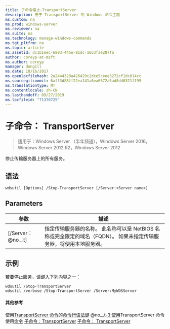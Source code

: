 ```yaml
---
title: 子命令停止-TransportServer
description: 用于 TransportServer 的 Windows 命令主题
ms.custom: na
ms.prod: windows-server
ms.reviewer: na
ms.suite: na
ms.technology: manage-windows-commands
ms.tgt_pltfrm: na
ms.topic: article
ms.assetid: dc1b1eec-6893-445e-81dc-16b3fae287fa
author: coreyp-at-msft
ms.author: coreyp
manager: dongill
ms.date: 10/16/2017
ms.openlocfilehash: 2a2444328a426429c2dce5ceee3272cf1dc814cc
ms.sourcegitcommit: 6aff3d88ff22ea141a6ea6572a5ad8dd6321f199
ms.translationtype: MT
ms.contentlocale: zh-CN
ms.lasthandoff: 09/27/2019
ms.locfileid: "71370725"
---
```

# <a name="subcommand-stop-transportserver"></a>子命令： TransportServer

>适用于：Windows Server （半年频道），Windows Server 2016，Windows Server 2012 R2，Windows Server 2012

停止传输服务器上的所有服务。
## <a name="syntax"></a>语法
```
wdsutil [Options] /Stop-TransportServer [/Server:<Server name>]
```
## <a name="parameters"></a>Parameters
|参数|描述|
|-------|--------|
|[/Server： @no__t]|指定传输服务器的名称。 此名称可以是 NetBIOS 名称或完全限定的域名（FQDN）。 如果未指定传输服务器，将使用本地服务器。|
## <a name="BKMK_examples"></a>示例
若要停止服务，请键入下列内容之一：
```
wdsutil /Stop-TransportServer
wdsutil /verbose /Stop-TransportServer /Server:MyWDSServer
```
#### <a name="additional-references"></a>其他参考
使用[TransportServer 命令](using-the-disable-transportserver-command.md)的[命令行语法键](command-line-syntax-key.md)
 @no__t[-3 使用](using-the-enable-transportserver-command.md)TransportServer 命令 
 使用[命令](using-the-get-transportserver-command.md)
[子命令：TransportServer](subcommand-set-transportserver.md)
[子命令： TransportServer](subcommand-start-transportserver.md)

